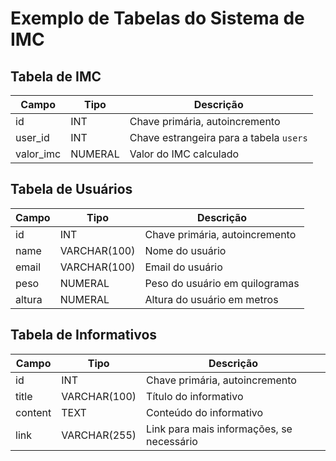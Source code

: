 # Exemplo de Tabelas do Sistema de IMC

## Tabela de IMC

| Campo     | Tipo     | Descrição                                        |
|-----------|----------|--------------------------------------------------|
| id        | INT      | Chave primária, autoincremento                   |
| user_id   | INT      | Chave estrangeira para a tabela `users`          |
| valor_imc | NUMERAL  | Valor do IMC calculado                           |

## Tabela de Usuários

| Campo     | Tipo         | Descrição                                     |
|-----------|--------------|-----------------------------------------------|
| id        | INT          | Chave primária, autoincremento                |
| name      | VARCHAR(100) | Nome do usuário                               |
| email     | VARCHAR(100) | Email do usuário                              |
| peso      | NUMERAL      | Peso do usuário em quilogramas                |
| altura    | NUMERAL      | Altura do usuário em metros                   |

## Tabela de Informativos

| Campo     | Tipo         | Descrição                                     |
|-----------|--------------|-----------------------------------------------|
| id        | INT          | Chave primária, autoincremento                |
| title     | VARCHAR(100) | Título do informativo                         |
| content   | TEXT         | Conteúdo do informativo                       |
| link      | VARCHAR(255) | Link para mais informações, se necessário     |

